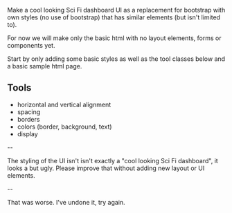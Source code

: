 Make a cool looking Sci Fi dashboard UI as a replacement for bootstrap with own styles (no use of bootstrap) that has similar elements (but isn't limited to).

For now we will make only the basic html with no layout elements, forms or components yet.

Start by only adding some basic styles as well as the tool classes below and a basic sample html page.


Tools
----------------------------------------------------------

- horizontal and vertical alignment
- spacing
- borders
- colors (border, background, text)
- display

 --

The styling of the UI isn't isn't exactly a "cool looking Sci Fi dashboard", it looks a but ugly. Please improve that without adding new layout or UI elements.

 --

That was worse. I've undone it, try again.
